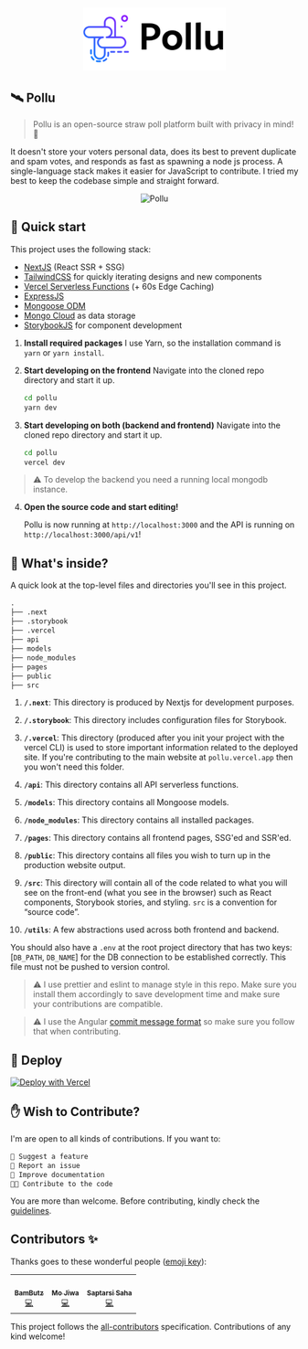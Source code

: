<p align="center">
  <a href="https://pollu.vercel.app">
    <img alt="Pollu" src="./public/assets/logo_dark.svg" width="250"/>
  </a>
</p>

## 🛰️ Pollu

> Pollu is an open-source straw poll platform built with privacy in mind! 🚀

It doesn't store your voters personal data, does its best to prevent duplicate and spam votes, and responds as fast as spawning a node js process. A single-language stack makes it easier for JavaScript to contribute. I tried my best to keep the codebase simple and straight forward.

<p align="center">
  <img alt="Pollu" src="./public/assets/cover.png" width="550"/>
</p>

## 🚀 Quick start

This project uses the following stack:

- [NextJS](https://nextjs.org) (React SSR + SSG)
- [TailwindCSS](https://tailwindcss.com) for quickly iterating designs and new components
- [Vercel Serverless Functions](https://vercel.com/docs/serverless-functions/introduction) (+ 60s Edge Caching)
- [ExpressJS](https://expressjs.com)
- [Mongoose ODM](https://mongoosejs.com)
- [Mongo Cloud](https://cloud.mongodb.com) as data storage
- [StorybookJS](https://storybook.js.org) for component development

1. **Install required packages**
   I use Yarn, so the installation command is `yarn` or `yarn install`.

2. **Start developing on the frontend**
   Navigate into the cloned repo directory and start it up.

   ```bash
   cd pollu
   yarn dev
   ```

3. **Start developing on both (backend and frontend)**
   Navigate into the cloned repo directory and start it up.

   ```bash
   cd pollu
   vercel dev
   ```

> ⚠️ To develop the backend you need a running local mongodb instance.

4.  **Open the source code and start editing!**

    Pollu is now running at `http://localhost:3000` and the API is running on `http://localhost:3000/api/v1`!

## 🧐 What's inside?

A quick look at the top-level files and directories you'll see in this project.

    .
    ├── .next
    ├── .storybook
    ├── .vercel
    ├── api
    ├── models
    ├── node_modules
    ├── pages
    ├── public
    ├── src

1.  **`/.next`**: This directory is produced by Nextjs for development purposes.

2.  **`/.storybook`**: This directory includes configuration files for Storybook.

3.  **`/.vercel`**: This directory (produced after you init your project with the vercel CLI) is used to store important information related to the deployed site. If you're contributing to the main website at `pollu.vercel.app` then you won't need this folder.

4.  **`/api`**: This directory contains all API serverless functions.

5.  **`/models`**: This directory contains all Mongoose models.

6.  **`/node_modules`**: This directory contains all installed packages.

7.  **`/pages`**: This directory contains all frontend pages, SSG'ed and SSR'ed.

8.  **`/public`**: This directory contains all files you wish to turn up in the production website output.

9.  **`/src`**: This directory will contain all of the code related to what you will see on the front-end (what you see in the browser) such as React components, Storybook stories, and styling. `src` is a convention for “source code”.

10. **`/utils`**: A few abstractions used across both frontend and backend.

You should also have a `.env` at the root project directory that has two keys: [`DB_PATH`, `DB_NAME`] for the DB connection to be established correctly. This file must not be pushed to version control.

> ⚠️ I use prettier and eslint to manage style in this repo. Make sure you install them accordingly to save development time and make sure your contributions are compatible.

> ⚠️ I use the Angular [commit message format](https://github.com/angular/angular/blob/master/CONTRIBUTING.md#-commit-message-format) so make sure you follow that when contributing.

## 💫 Deploy

[![Deploy with Vercel](https://vercel.com/button)](https://vercel.com/new/git/external?repository-url=https://github.com/KL13NT/pollu)

## ✋ Wish to Contribute?

I'm are open to all kinds of contributions. If you want to:

    🤔 Suggest a feature
    🐛 Report an issue
    📖 Improve documentation
    👩‍💻 Contribute to the code

You are more than welcome. Before contributing, kindly check the [guidelines](./CONTRIBUTING.md).

## Contributors ✨

Thanks goes to these wonderful people ([emoji key](https://allcontributors.org/docs/en/emoji-key)):

<!-- ALL-CONTRIBUTORS-LIST:START - Do not remove or modify this section -->
<!-- prettier-ignore-start -->
<!-- markdownlint-disable -->
<table>
  <tr>
    <td align="center"><a href="https://github.com/BamButz"><img src="https://avatars1.githubusercontent.com/u/7022144?v=4?s=100" width="100px;" alt=""/><br /><sub><b>BamButz</b></sub></a><br /><a href="https://github.com/KL13NT/pollu/commits?author=BamButz" title="Code">💻</a></td>
    <td align="center"><a href="https://github.com/mojiwa"><img src="https://avatars2.githubusercontent.com/u/14992663?v=4?s=100" width="100px;" alt=""/><br /><sub><b>Mo Jiwa</b></sub></a><br /><a href="https://github.com/KL13NT/pollu/commits?author=mojiwa" title="Code">💻</a></td>
    <td align="center"><a href="https://www.linkedin.com/in/saptarsi29/"><img src="https://avatars1.githubusercontent.com/u/29809001?v=4?s=100" width="100px;" alt=""/><br /><sub><b>Saptarsi Saha</b></sub></a><br /><a href="https://github.com/KL13NT/pollu/commits?author=saptarsi96" title="Code">💻</a></td>
  </tr>
</table>

<!-- markdownlint-restore -->
<!-- prettier-ignore-end -->

<!-- ALL-CONTRIBUTORS-LIST:END -->

This project follows the [all-contributors](https://github.com/all-contributors/all-contributors) specification. Contributions of any kind welcome!